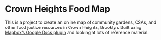 Crown Heights Food Map
======================

This is a project to create an online map of community gardens, CSAs, and other food justice resources in Crown Heights, Brooklyn. Built using [Mapbox's Google Docs plugin](https://github.com/mapbox/mapbox.js/blob/master/extensions/mapbox.converters.googledocs.js) and looking at lots of reference material. 
